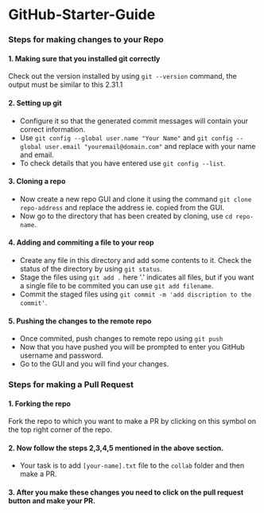# GitHub-Starter-Guide
### Steps for making changes to your Repo
#### 1. Making sure that you installed git correctly
Check out the version installed by using `git --version` command, the output must be similar to this 2.31.1 
#### 2. Setting up git
- Configure it so that the generated commit messages will contain your correct information.
- Use `git config --global user.name "Your Name"` and `git config --global user.email "youremail@domain.com"` and replace with your name and email.
- To check details that you have entered use `git config --list`.
#### 3. Cloning a repo
- Now create a new repo GUI and clone it using the command `git clone repo-address` and replace the address ie. copied from the GUI.
- Now go to the directory that has been created by cloning, use `cd repo-name`.
#### 4. Adding and commiting a file to your reop
- Create any file in this directory and add some contents to it. Check the status of the directory by using `git status`.
- Stage the files using `git add .` here '.' indicates all files, but if you want a single file to be commited you can use `git add filename`.
- Commit the staged files using `git commit -m 'add discription to the commit'`.
#### 5. Pushing the changes to the remote repo
- Once commited, push changes to remote repo using `git push`
- Now that you have pushed you will be prompted to enter you GitHub username and password.
- Go to the GUI and you will find your changes.
### Steps for making a Pull Request
#### 1. Forking the repo
Fork the repo to which you want to make a PR by clicking on this symbol   on the top right corner of the repo.
#### 2. Now follow the steps 2,3,4,5 mentioned in the above section.
- Your task is to add `[your-name].txt` file to the `collab` folder and then make a PR.  
#### 3. After you make these changes you need to click on the pull request button and make your PR. 



